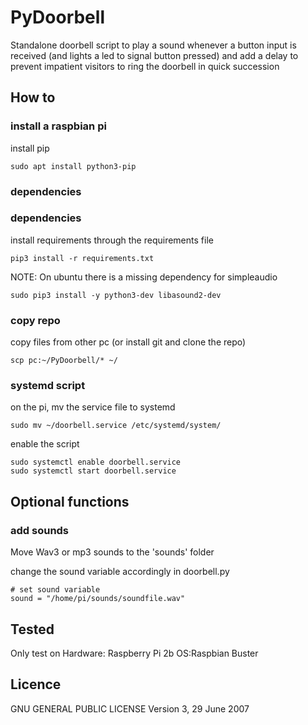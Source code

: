 # PyDoorbell
Standalone doorbell script to play a sound whenever a button input is received (and lights a led to signal button pressed) and add a delay to prevent impatient visitors to ring the doorbell in quick succession

## How to
### install a raspbian pi
install pip
```
sudo apt install python3-pip
```

### dependencies
### dependencies
install requirements through the requirements file
```
pip3 install -r requirements.txt
```

NOTE:
On ubuntu there is a missing dependency for simpleaudio
```
sudo pip3 install -y python3-dev libasound2-dev
```

### copy repo
copy files from other pc (or install git and clone the repo)
```
scp pc:~/PyDoorbell/* ~/
```

### systemd script
on the pi, mv the service file to systemd
```
sudo mv ~/doorbell.service /etc/systemd/system/
```

enable the script
```
sudo systemctl enable doorbell.service
sudo systemctl start doorbell.service
```

## Optional functions
### add sounds
Move Wav3 or mp3 sounds to the 'sounds' folder

change the sound variable accordingly in doorbell.py
```
# set sound variable
sound = "/home/pi/sounds/soundfile.wav"
```

## Tested
Only test on 
Hardware: Raspberry Pi 2b
OS:Raspbian Buster 

## Licence
GNU GENERAL PUBLIC LICENSE
Version 3, 29 June 2007
